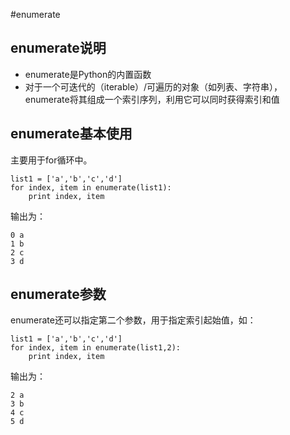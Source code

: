 #enumerate

## enumerate说明

* enumerate是Python的内置函数
* 对于一个可迭代的（iterable）/可遍历的对象（如列表、字符串），enumerate将其组成一个索引序列，利用它可以同时获得索引和值

## enumerate基本使用

主要用于for循环中。


```
list1 = ['a','b','c','d']
for index, item in enumerate(list1):
    print index, item
```

输出为：

```
0 a
1 b
2 c
3 d
```

## enumerate参数
enumerate还可以指定第二个参数，用于指定索引起始值，如：


```
list1 = ['a','b','c','d']
for index, item in enumerate(list1,2):
    print index, item
```

输出为：

```
2 a
3 b
4 c
5 d
```



